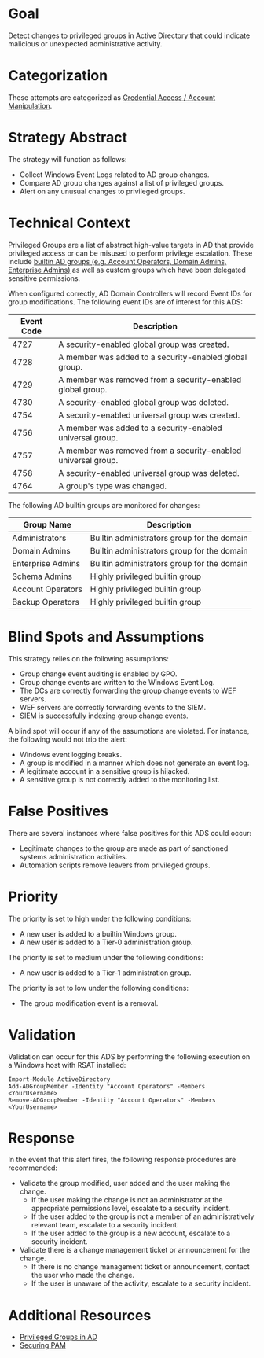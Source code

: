 # Goal
Detect changes to privileged groups in Active Directory that could indicate malicious or unexpected administrative activity.

# Categorization
These attempts are categorized as [Credential Access / Account Manipulation](https://attack.mitre.org/wiki/Technique/T1098).

# Strategy Abstract
The strategy will function as follows:

* Collect Windows Event Logs related to AD group changes. 
* Compare AD group changes against a list of privileged groups.
* Alert on any unusual changes to privileged groups. 

# Technical Context
Privileged Groups are a list of abstract high-value targets in AD that provide privileged access or can be misused to perform privilege escalation. These include [builtin AD groups (e.g. Account Operators, Domain Admins, Enterprise Admins)](https://docs.microsoft.com/en-us/windows-server/identity/ad-ds/plan/security-best-practices/appendix-b--privileged-accounts-and-groups-in-active-directory) as well as custom groups which have been delegated sensitive permissions. 

When configured correctly, AD Domain Controllers will record Event IDs for group modifications. The following event IDs are of interest for this ADS: 

|Event Code|Description|
|----------|-----------|
4727|A security-enabled global group was created.|
4728|A member was added to a security-enabled global group.|
4729|A member was removed from a security-enabled global group.|
4730|A security-enabled global group was deleted.|
4754|A security-enabled universal group was created.|
4756|A member was added to a security-enabled universal group.|
4757|A member was removed from a security-enabled universal group.|
4758|A security-enabled universal group was deleted.|
4764|A group's type was changed.|

The following AD builtin groups are monitored for changes: 

|Group Name|Description|
|----------|-----------|
Administrators|Builtin administrators group for the domain|
Domain Admins|Builtin administrators group for the domain|
Enterprise Admins|Builtin administrators group for the domain|
Schema Admins|Highly privileged builtin group|
Account Operators|Highly privileged builtin group|
Backup Operators|Highly privileged builtin group|

# Blind Spots and Assumptions
This strategy relies on the following assumptions:
* Group change event auditing is enabled by GPO.
* Group change events are written to the Windows Event Log.
* The DCs are correctly forwarding the group change events to WEF servers.
* WEF servers are correctly forwarding events to the SIEM.
* SIEM is successfully indexing group change events. 
 
A blind spot will occur if any of the assumptions are violated. For instance, the following would not trip the alert:
* Windows event logging breaks. 
* A group is modified in a manner which does not generate an event log. 
* A legitimate account in a sensitive group is hijacked. 
* A sensitive group is not correctly added to the monitoring list. 

# False Positives
There are several instances where false positives for this ADS could occur:
* Legitimate changes to the group are made as part of sanctioned systems administration activities. 
* Automation scripts remove leavers from privileged groups.

# Priority
The priority is set to high under the following conditions: 
* A new user is added to a builtin Windows group.
* A new user is added to a Tier-0 administration group. 

The priority is set to medium under the following conditions:
* A new user is added to a Tier-1 administration group.

The priority is set to low under the following conditions:
* The group modification event is a removal. 

# Validation
Validation can occur for this ADS by performing the following execution on a Windows host with RSAT installed:

```
Import-Module ActiveDirectory
Add-ADGroupMember -Identity "Account Operators" -Members <YourUsername>
Remove-ADGroupMember -Identity "Account Operators" -Members <YourUsername>
``` 

# Response
In the event that this alert fires, the following response procedures are recommended:
* Validate the group modified, user added and the user making the change.
  * If the user making the change is not an administrator at the appropriate permissions level, escalate to a security incident.
  * If the user added to the group is not a member of an administratively relevant team, escalate to a security incident. 
  * If the user added to the group is a new account, escalate to a security incident. 
* Validate there is a change management ticket or announcement for the change.
  * If there is no change management ticket or announcement, contact the user who made the change.
  * If the user is unaware of the activity, escalate to a security incident.

# Additional Resources
* [Privileged Groups in AD](https://docs.microsoft.com/en-us/windows-server/identity/ad-ds/plan/security-best-practices/appendix-b--privileged-accounts-and-groups-in-active-directory)
* [Securing PAM](https://docs.microsoft.com/en-us/windows-server/identity/securing-privileged-access/securing-privileged-access-reference-material)